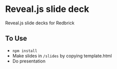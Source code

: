 # Reveal.js slide deck
Reveal.js slide decks for Redbrick

## To Use
 - `npm install`
 - Make slides in `/slides` by copying template.html
 - Do presentation
